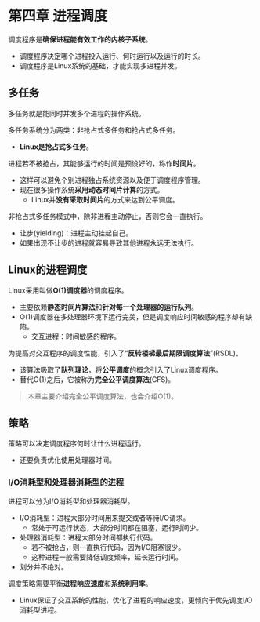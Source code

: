 # 第四章 进程调度

调度程序是**确保进程能有效工作的内核子系统**。
* 调度程序决定哪个进程投入运行、何时运行以及运行的时长。
* 调度程序是Linux系统的基础，才能实现多进程并发。

## 多任务

多任务就是能同时并发多个进程的操作系统。

多任务系统分为两类：非抢占式多任务和抢占式多任务。
* **Linux是抢占式多任务**。

进程若不被抢占，其能够运行的时间是预设好的，称作**时间片**。
* 这样可以避免个别进程独占系统资源以及便于调度程序管理。
* 现在很多操作系统**采用动态时间片计算**的方式。
  * Linux并**没有采取时间片**的方式来达到公平调度。

非抢占式多任务模式中，除非进程主动停止，否则它会一直执行。
* 让步(yielding)：进程主动挂起自己。
* 如果出现不让步的进程就容易导致其他进程永远无法执行。

## Linux的进程调度

Linux采用叫做**O(1)调度器**的调度程序。
* 主要依赖**静态时间片算法**和**针对每一个处理器的运行队列**。
* O(1)调度器在多处理器环境下运行完美，但是调度响应时间敏感的程序却有缺陷。
  * 交互进程：时间敏感的程序。

为提高对交互程序的调度性能，引入了“**反转楼梯最后期限调度算法**”(RSDL)。
* 该算法吸取了**队列理论**，将**公平调度**的概念引入了Linux调度程序。
* 替代O(1)之后，它被称为**完全公平调度算法**(CFS)。

> 本章主要介绍完全公平调度算法，也会介绍O(1)。

## 策略

策略可以决定调度程序何时让什么进程运行。
* 还要负责优化使用处理器时间。

### I/O消耗型和处理器消耗型的进程

进程可以分为I/O消耗型和处理器消耗型。
* I/O消耗型：进程大部分时间用来提交或者等待I/O请求。
  * 常处于可运行状态，大部分时间都在阻塞，运行时间少。
* 处理器消耗型：进程大部分时间都执行代码。
  * 若不被抢占，则一直执行代码，因为I/O阻塞很少。
  * 这种进程一般需要降低调度频率，延长运行时间。
* 划分并不绝对。

调度策略需要平衡**进程响应速度**和**系统利用率**。
* Linux保证了交互系统的性能，优化了进程的响应速度，更倾向于优先调度I/O消耗型进程。


